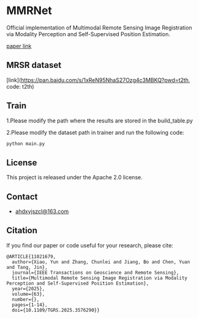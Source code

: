 # MMRNet
Official implementation of Multimodal Remote Sensing Image Registration via Modality Perception and Self-Supervised Position Estimation.

[paper link](https://ieeexplore.ieee.org/document/11021679)

## MRSR dataset
[link](https://pan.baidu.com/s/1xReN95NhaS27Ozg4c3MBKQ?pwd=t2th, code: t2th)

## Train
 
1.Please modify the path where the results are stored in the build_table.py

2.Please modify the dataset path in trainer and run the following code:
```bash
python main.py
```

## License

This project is released under the Apache 2.0 license.

## Contact
- ahdxyjszcl@163.com 

## Citation
If you find our paper or code useful for your research, please cite:
```
@ARTICLE{11021679,
  author={Xiao, Yun and Zhang, Chunlei and Jiang, Bo and Chen, Yuan and Tang, Jin},
  journal={IEEE Transactions on Geoscience and Remote Sensing}, 
  title={Multimodal Remote Sensing Image Registration via Modality Perception and Self-Supervised Position Estimation}, 
  year={2025},
  volume={63},
  number={},
  pages={1-14},
  doi={10.1109/TGRS.2025.3576290}}
